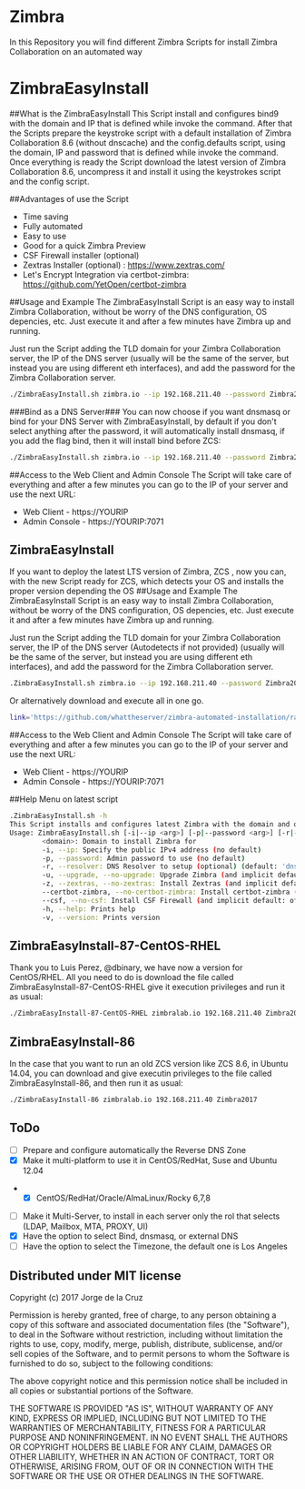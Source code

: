 # Zimbra
In this Repository you will find different Zimbra Scripts for install Zimbra Collaboration on an automated way

# ZimbraEasyInstall
##What is the ZimbraEasyInstall
This Script install and configures bind9 with the domain and IP that is defined while invoke the command. After that the Scripts prepare the keystroke script with a default installation of Zimbra Collaboration 8.6 (without dnscache) and the config.defaults script, using the domain, IP and password that is defined while invoke the command. Once everything is ready the Script download the latest version of Zimbra Collaboration 8.6, uncompress it and install it using the keystrokes script and the config script.

##Advantages of use the Script
 * Time saving
 * Fully automated
 * Easy to use
 * Good for a quick Zimbra Preview
 * CSF Firewall installer (optional)
 * Zextras Installer (optional) : https://www.zextras.com/
 * Let's Encrypt Integration via certbot-zimbra: https://github.com/YetOpen/certbot-zimbra

##Usage and Example
The ZimbraEasyInstall Script is an easy way to install Zimbra Collaboration, without be worry of the DNS configuration, OS depencies, etc. Just execute it and after a few minutes have Zimbra up and running.

Just run the Script adding the TLD domain for your Zimbra Collaboration server, the IP of the DNS server (usually will be the same of the server, but instead you are using different eth interfaces), and add the password for the Zimbra Collaboration server.
```bash
./ZimbraEasyInstall.sh zimbra.io --ip 192.168.211.40 --password Zimbra2017
```
###Bind as a DNS Server###
You can now choose if you want dnsmasq or bind for your DNS Server with ZimbraEasyInstall, by default if you don't select anything after the password, it will automatically install dnsmasq, if you add the flag bind, then it will install bind before ZCS:
```bash
./ZimbraEasyInstall.sh zimbra.io --ip 192.168.211.40 --password Zimbra2017 --resolver bind
```
##Access to the Web Client and Admin Console
The Script will take care of everything and after a few minutes you can go to the IP of your server and use the next URL:
 * Web Client - https://YOURIP
 * Admin Console - https://YOURIP:7071

## ZimbraEasyInstall
If you want to deploy the latest LTS version of Zimbra, ZCS , now you can, with the new Script ready for ZCS, which detects your OS and installs the proper version depending the OS
##Usage and Example
The ZimbraEasyInstall Script is an easy way to install Zimbra Collaboration, without be worry of the DNS configuration, OS depencies, etc. Just execute it and after a few minutes have Zimbra up and running.

Just run the Script adding the TLD domain for your Zimbra Collaboration server, the IP of the DNS server (Autodetects if not provided) (usually will be the same of the server, but instead you are using different eth interfaces), and add the password for the Zimbra Collaboration server.
```bash
.ZimbraEasyInstall.sh zimbra.io --ip 192.168.211.40 --password Zimbra2017
```

Or alternatively download and execute all in one go.
```bash
link='https://github.com/whattheserver/zimbra-automated-installation/raw/master/ZimbraEasyInstall.sh'; bash <(curl -s ${link} || wget -qO - ${link}) zimbra.io --ip 192.168.211.40 --password Zimbra2017 

```

##Access to the Web Client and Admin Console
The Script will take care of everything and after a few minutes you can go to the IP of your server and use the next URL:
 * Web Client - https://YOURIP
 * Admin Console - https://YOURIP:7071

##Help Menu on latest script
```bash
.ZimbraEasyInstall.sh -h
This Script installs and configures latest Zimbra with the domain and optionally provided ip,password,resolvers that are provided
Usage: ZimbraEasyInstall.sh [-i|--ip <arg>] [-p|--password <arg>] [-r|--resolver <arg>] [-u|--(no-)upgrade] [-z|--(no-)zextras] [--(no-)certbot-zimbra] [--(no-)csf] [-h|--help] [-v|--version] <domain>
        <domain>: Domain to install Zimbra for
        -i, --ip: Specify the public IPv4 address (no default)
        -p, --password: Admin password to use (no default)
        -r, --resolver: DNS Resolver to setup (optional) (default: 'dnsmasq')
        -u, --upgrade, --no-upgrade: Upgrade Zimbra (and implicit default: off) (off by default)
        -z, --zextras, --no-zextras: Install Zextras (and implicit default: off) (off by default)
        --certbot-zimbra, --no-certbot-zimbra: Install certbot-zimbra (and implicit default: off) (off by default)
        --csf, --no-csf: Install CSF Firewall (and implicit default: off) (off by default)
        -h, --help: Prints help
        -v, --version: Prints version
```



## ZimbraEasyInstall-87-CentOS-RHEL
Thank you to Luis Perez, @dbinary, we have now a version for CentOS/RHEL. All you need to do is download the file called ZimbraEasyInstall-87-CentOS-RHEL give it execution privileges and run it as usual:
```bash
./ZimbraEasyInstall-87-CentOS-RHEL zimbralab.io 192.168.211.40 Zimbra2017
```

## ZimbraEasyInstall-86
In the case that you want to run an old ZCS version like ZCS 8.6, in Ubuntu 14.04, you can download and give executin privileges to the file called ZimbraEasyInstall-86, and then run it as usual:
```bash
./ZimbraEasyInstall-86 zimbralab.io 192.168.211.40 Zimbra2017
```

## ToDo
- [ ] Prepare and configure automatically the Reverse DNS Zone
- [X] Make it multi-platform to use it in CentOS/RedHat, Suse and Ubuntu 12.04
- - [x] CentOS/RedHat/Oracle/AlmaLinux/Rocky 6,7,8
- [ ] Make it Multi-Server, to install in each server only the rol that selects (LDAP, Mailbox, MTA, PROXY, UI)
- [x] Have the option to select Bind, dnsmasq, or external DNS
- [ ] Have the option to select the Timezone, the default one is Los Angeles

## Distributed under MIT license
Copyright (c) 2017 Jorge de la Cruz

Permission is hereby granted, free of charge, to any person obtaining a copy of this software and associated documentation files (the "Software"), to deal in the Software without restriction, including without limitation the rights to use, copy, modify, merge, publish, distribute, sublicense, and/or sell copies of the Software, and to permit persons to whom the Software is furnished to do so, subject to the following conditions:

The above copyright notice and this permission notice shall be included in all copies or substantial portions of the Software.

THE SOFTWARE IS PROVIDED "AS IS", WITHOUT WARRANTY OF ANY KIND, EXPRESS OR IMPLIED, INCLUDING BUT NOT LIMITED TO THE WARRANTIES OF MERCHANTABILITY, FITNESS FOR A PARTICULAR PURPOSE AND NONINFRINGEMENT. IN NO EVENT SHALL THE AUTHORS OR COPYRIGHT HOLDERS BE LIABLE FOR ANY CLAIM, DAMAGES OR OTHER LIABILITY, WHETHER IN AN ACTION OF CONTRACT, TORT OR OTHERWISE, ARISING FROM, OUT OF OR IN CONNECTION WITH THE SOFTWARE OR THE USE OR OTHER DEALINGS IN THE SOFTWARE.
